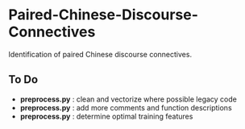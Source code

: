 # Paired-Chinese-Discourse-Connectives
Identification of paired Chinese discourse connectives.


## To Do

* **preprocess.py** : clean and vectorize where possible legacy code
* **preprocess.py** : add more comments and function descriptions
* **preprocess.py** : determine optimal training features
